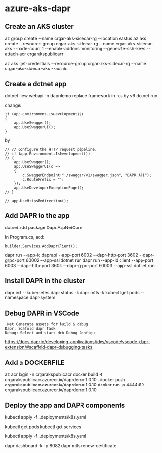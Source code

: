 # azure-aks-dapr

## Create an AKS cluster
az group create --name crgar-aks-sidecar-rg --location eastus
az aks create --resource-group crgar-aks-sidecar-rg --name crgar-aks-sidecar-aks --node-count 1 --enable-addons monitoring --generate-ssh-keys --attach-acr crgarakspublicacr

az aks get-credentials --resource-group  crgar-aks-sidecar-rg --name crgar-aks-sidecar-aks --admin

## Create a dotnet app

dotnet new webapi -n daprdemo
replace framework in -cs by v6
dotnet run

change:
```
if (app.Environment.IsDevelopment())
{
    app.UseSwagger();
    app.UseSwaggerUI();
}
```

by

```
// // Configure the HTTP request pipeline.
// if (app.Environment.IsDevelopment())
// {
    app.UseSwagger();
    app.UseSwaggerUI(c =>
    {
        c.SwaggerEndpoint("./swagger/v1/swagger.json", "DAPR API");
        c.RoutePrefix = "";
    });
    app.UseDeveloperExceptionPage();
// }

// app.UseHttpsRedirection();
```
## Add DAPR to the app

dotnet add package Dapr.AspNetCore

In Program.cs, add:
```
builder.Services.AddDaprClient();
```
dapr run --app-id daprapi --app-port 6002 --dapr-http-port 3602 --dapr-grpc-port 60002 --app-ssl dotnet run
dapr run --app-id client --app-port 6003 --dapr-http-port 3603 --dapr-grpc-port 60003 --app-ssl dotnet run

## Install DAPR in the cluster

dapr init --kubernetes
dapr status -k
dapr mtls -k
kubectl get pods --namespace dapr-system


## Debug DAPR in VSCode

```
.Net Generate assets for build & debug
Dapr: Scafold dapr Task
Debug: Select and start deb Debug Configu
```
https://docs.dapr.io/developing-applications/ides/vscode/vscode-dapr-extension/#scaffold-dapr-debugging-tasks

## Add a DOCKERFILE
az acr login -n crgarakspublicacr
docker build -t crgarakspublicacr.azurecr.io/daprdemo:1.0.10 .
docker push crgarakspublicacr.azurecr.io/daprdemo:1.0.10
docker run -p 4444:80 crgarakspublicacr.azurecr.io/daprdemo:1.0.10

## Deploy the app and DAPR components
kubectl apply -f .\deployments\k8s.yaml

kubectl get pods
kubectl get services

kubectl apply -f .\deployments\k8s.yaml

dapr dashboard -k -p 8082
dapr mtls renew-certificate 